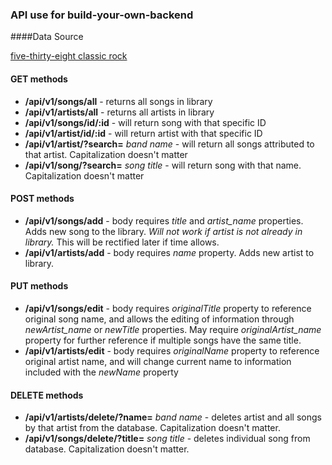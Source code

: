 ### API use for build-your-own-backend

####Data Source

[five-thirty-eight classic rock](https://github.com/fivethirtyeight/data/tree/master/classic-rock)

#### GET methods

* **/api/v1/songs/all** - returns all songs in library
* **/api/v1/artists/all** - returns all artists in library
* **/api/v1/songs/id/:id** - will return song with that specific ID
* **/api/v1/artist/id/:id** - will return artist with that specific ID
* **/api/v1/artist/?search=** *band name* - will return all songs attributed to that artist. Capitalization doesn't matter
* **/api/v1/song/?search=** *song title* - will return song with that name. Capitalization doesn't matter

#### POST methods
* **/api/v1/songs/add** - body requires *title* and *artist_name* properties. Adds new song to the library. *Will not work if artist is not already in library.* This will be rectified later if time allows.
* **/api/v1/artists/add** - body requires *name* property. Adds new artist to library.

#### PUT methods
* **/api/v1/songs/edit** - body requires *originalTitle* property to reference original song name, and allows the editing of information through *newArtist_name* or *newTitle* properties. May require *originalArtist_name* property for further reference if multiple songs have the same title.
* **/api/v1/artists/edit** - body requires *originalName* property to reference original artist name, and will change current name to information included with the *newName* property

#### DELETE methods
* **/api/v1/artists/delete/?name=** *band name* - deletes artist and all songs by that artist from the database. Capitalization doesn't matter.
* **/api/v1/songs/delete/?title=** *song title* - deletes individual song from database. Capitalization doesn't matter.

